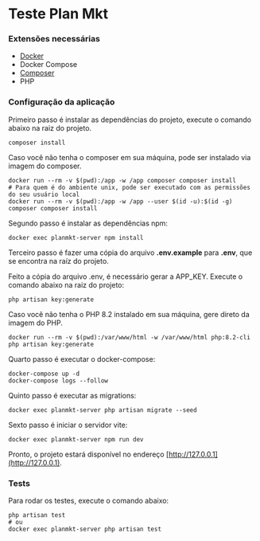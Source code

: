 # Teste Plan Mkt

### Extensões necessárias

* [Docker](https://docs.docker.com/engine/install/)
* Docker Compose
* [Composer](https://getcomposer.org/download/)
* PHP

### Configuração da aplicação

Primeiro passo é instalar as dependências do projeto, execute o comando abaixo na raiz do projeto.

```
composer install
```

Caso você não tenha o composer em sua máquina, pode ser instalado via imagem do composer.

```
docker run --rm -v $(pwd):/app -w /app composer composer install
# Para quem é do ambiente unix, pode ser executado com as permissões do seu usuário local
docker run --rm -v $(pwd):/app -w /app --user $(id -u):$(id -g) composer composer install
```

Segundo passo é instalar as dependências npm:

```
docker exec planmkt-server npm install
```

Terceiro passo é fazer uma cópia do arquivo **.env.example** para **.env**, que se encontra na raíz do projeto.

Feito a cópia do arquivo .env, é necessário gerar a APP_KEY. Execute o comando abaixo na raiz do projeto:

```
php artisan key:generate
```

Caso você não tenha o PHP 8.2 instalado em sua máquina, gere direto da imagem do PHP.
```
docker run --rm -v $(pwd):/var/www/html -w /var/www/html php:8.2-cli php artisan key:generate
```

Quarto passo é executar o docker-compose:

```
docker-compose up -d
docker-compose logs --follow
```

Quinto passo é executar as migrations:

```
docker exec planmkt-server php artisan migrate --seed
```

Sexto passo é iniciar o servidor vite:

```
docker exec planmkt-server npm run dev
```

Pronto, o projeto estará disponível no endereço [http://127.0.0.1](http://127.0.0.1).

### Tests

Para rodar os testes, execute o comando abaixo:

```
php artisan test
# ou
docker exec planmkt-server php artisan test
```